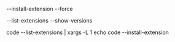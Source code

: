 --install-extension <ext> --force

--list-extensions --show-versions

code --list-extensions | xargs -L 1 echo code --install-extension